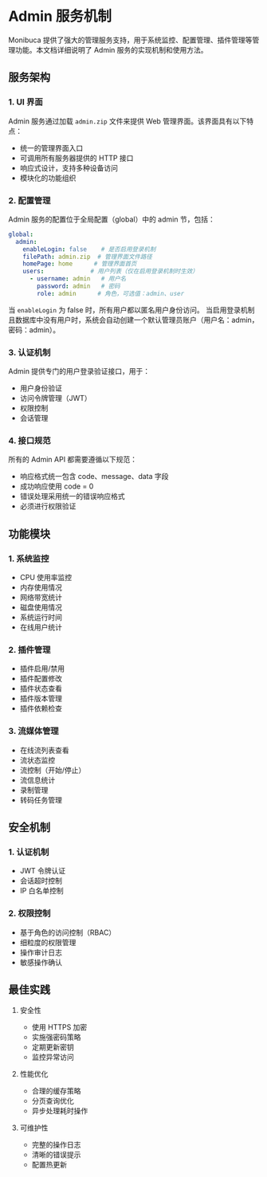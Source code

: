 # Admin 服务机制

Monibuca 提供了强大的管理服务支持，用于系统监控、配置管理、插件管理等管理功能。本文档详细说明了 Admin 服务的实现机制和使用方法。

## 服务架构

### 1. UI 界面

Admin 服务通过加载 `admin.zip` 文件来提供 Web 管理界面。该界面具有以下特点：

- 统一的管理界面入口
- 可调用所有服务器提供的 HTTP 接口
- 响应式设计，支持多种设备访问
- 模块化的功能组织

### 2. 配置管理

Admin 服务的配置位于全局配置（global）中的 admin 节，包括：

```yaml
global:
  admin:
    enableLogin: false    # 是否启用登录机制
    filePath: admin.zip  # 管理界面文件路径
    homePage: home      # 管理界面首页
    users:             # 用户列表（仅在启用登录机制时生效）
      - username: admin   # 用户名
        password: admin   # 密码
        role: admin      # 角色，可选值：admin、user
```

当 `enableLogin` 为 false 时，所有用户都以匿名用户身份访问。
当启用登录机制且数据库中没有用户时，系统会自动创建一个默认管理员账户（用户名：admin，密码：admin）。

### 3. 认证机制

Admin 提供专门的用户登录验证接口，用于：

- 用户身份验证
- 访问令牌管理（JWT）
- 权限控制
- 会话管理

### 4. 接口规范

所有的 Admin API 都需要遵循以下规范：

- 响应格式统一包含 code、message、data 字段
- 成功响应使用 code = 0
- 错误处理采用统一的错误响应格式
- 必须进行权限验证

## 功能模块

### 1. 系统监控

- CPU 使用率监控
- 内存使用情况
- 网络带宽统计
- 磁盘使用情况
- 系统运行时间
- 在线用户统计

### 2. 插件管理

- 插件启用/禁用
- 插件配置修改
- 插件状态查看
- 插件版本管理
- 插件依赖检查

### 3. 流媒体管理

- 在线流列表查看
- 流状态监控
- 流控制（开始/停止）
- 流信息统计
- 录制管理
- 转码任务管理

## 安全机制

### 1. 认证机制

- JWT 令牌认证
- 会话超时控制
- IP 白名单控制

### 2. 权限控制

- 基于角色的访问控制（RBAC）
- 细粒度的权限管理
- 操作审计日志
- 敏感操作确认

## 最佳实践

1. 安全性
   - 使用 HTTPS 加密
   - 实施强密码策略
   - 定期更新密钥
   - 监控异常访问

2. 性能优化
   - 合理的缓存策略
   - 分页查询优化
   - 异步处理耗时操作

3. 可维护性
   - 完整的操作日志
   - 清晰的错误提示
   - 配置热更新 